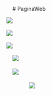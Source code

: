 &nbsp;&nbsp;&nbsp;&nbsp;# PaginaWeb
 
  
![](screenshot/img1.jpg)<br><br>
![](screenshot/img2.jpg)<br><br>
![](screenshot/img3.jpg)<br><br>
&nbsp;&nbsp;&nbsp;&nbsp;![](screenshot/img4.jpg)<br><br>
&nbsp;&nbsp;&nbsp;&nbsp;![](screenshot/img5.jpg)<br><br>
&nbsp; &nbsp;&nbsp; 
&nbsp; &nbsp; &nbsp; &nbsp; &nbsp; ![](screenshot/img6.jpg)<br><br>
